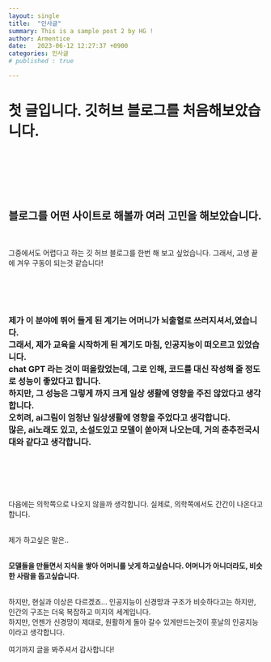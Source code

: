 ```yaml
---
layout: single
title:  "인사글"
summary: This is a sample post 2 by HG !
author: Armentice
date:   2023-06-12 12:27:37 +0900
categories: 인사글
# published : true

---
```

# 첫 글입니다. 깃허브 블로그를 처음해보았습니다.
<br/>
<br/>
<br/>
<br/>
<br/>


## 블로그를 어떤 사이트로 해볼까 여러 고민을 해보았습니다. 
<br/>

그중에서도 어렵다고 하는 깃 허브 블로그를 한번 해 보고 싶었습니다. 그래서, 고생 끝에 겨우 구동이 되는것 같습니다!
<br/>
<br/>
<br/>
<br/>
<br/>

### 제가 이 분야에 뛰어 들게 된 계기는 어머니가 뇌출혈로 쓰러지셔서,였습니다.<br/>그래서, 제가 교육을 시작하게 된 계기도 마침, 인공지능이 떠오르고 있었습니다.<br/>chat GPT 라는 것이 떠올랐었는데, 그로 인해, 코드를 대신 작성해 줄 정도로 성능이 좋았다고 합니다.<br/>하지만, 그 성능은 그렇게 까지 크게 일상 생활에 영향을 주진 않았다고 생각합니다.<br/>오히려, ai그림이 엄청난 일상생활에 영향을 주었다고 생각합니다.<br/>많은, ai노래도 있고, 소설도있고 모델이 쏟아져 나오는데, 거의 춘추전국시대와 같다고 생각합니다.

<br/>
<br/>
<br/>
<br/>
<br/>
다음에는 의학쪽으로 나오지 않을까 생각합니다. 실제로, 의학쪽에서도 간간이 나온다고 합니다.
<br/>
<br/>

제가 하고싶은 말은..
<br/>
<br/>

**모델들을 만들면서 지식을 쌓아 어머니를 낫게 하고싶습니다. 어머니가 아니더라도, 비슷한 사람을 돕고싶습니다.**
<br/>
<br/>

하지만, 현실과 이상은 다르겠죠... 인공지능이 신경망과 구조가 비슷하다고는 하지만, 인간의 구조는 더욱 복잡하고 미지의 세계입니다. <br/>
 하지만, 언젠가 신경망이 제대로, 원활하게 돌아 갈수 있게만드는것이 훗날의 인공지능이라고 생각합니다.  

여기까지  글을 봐주셔서 감사합니다!
